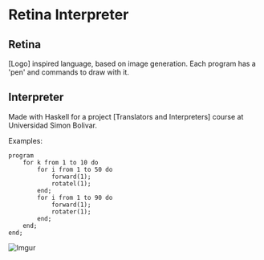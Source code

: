 # Retina Interpreter

## Retina
[Logo] inspired language, based on image generation. Each program has a 'pen' and commands to draw with it.

## Interpreter
Made with Haskell for a project [Translators and Interpreters] course at Universidad Simon Bolivar.

Examples:
```
program
    for k from 1 to 10 do
        for i from 1 to 50 do
            forward(1);
            rotatel(1);
        end;
        for i from 1 to 90 do
            forward(1);
            rotater(1);
        end;
    end;
end;
```
![Imgur](https://i.imgur.com/fNxmbII.png)
